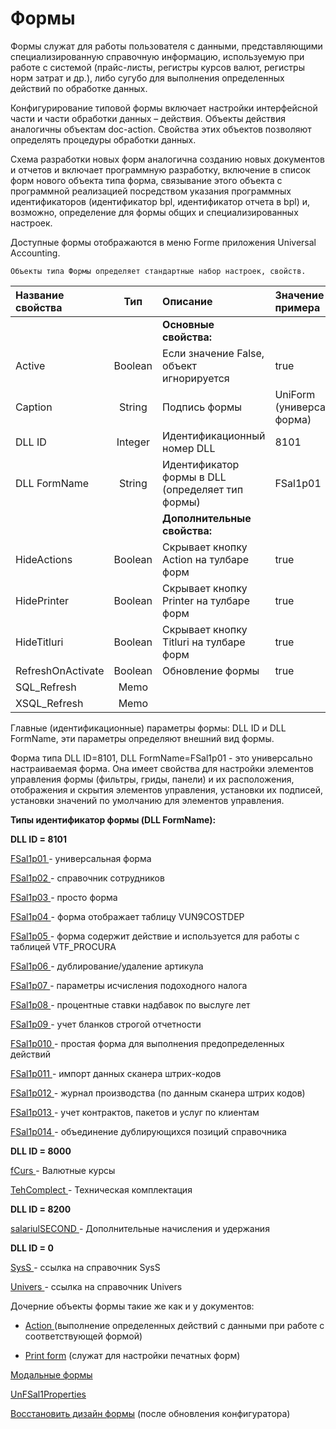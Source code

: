 # Формы

Формы служат для работы пользователя с данными, представляющими специализированную справочную информацию, используемую при работе с системой \(прайс-листы, регистры курсов валют, регистры норм затрат и др.\), либо сугубо для выполнения определенных действий по обработке данных.

Конфигурирование типовой формы включает настройки интерфейсной части и части обработки данных – действия. Объекты действия аналогичны объектам doc-action. Свойства этих объектов позволяют определять процедуры обработки данных.

Схема разработки новых форм аналогична созданию новых документов и отчетов и включает программную разработку, включение в список форм нового объекта типа форма, связывание этого объекта с программной реализацией посредством указания программных идентификаторов \(идентификатор bpl, идентификатор отчета в bpl\) и, возможно, определение для формы общих и специализированных настроек.

Доступные формы отображаются в меню Forme приложения Universal Accounting.

`Объекты типа Формы определяет стандартные набор настроек, свойств.`

| **Название свойства** | **Тип** | **Описание** | **Значение для примера** |
| :------------- |:-------------:| :-----| :-----|
|   |   | **Основные свойства:** |   |
| Active | Boolean | Если значение False, объект игнорируется | true |
| Caption | String | Подпись формы | UniForm \(универсальная форма\) |
| DLL ID | Integer | Идентификационный номер DLL | 8101 |
| DLL FormName | String | Идентификатор формы в DLL \(определяет тип формы\) | FSal1p01 |
|   |   | **Дополнительные свойства:** |   |
| HideActions | Boolean | Скрывает кнопку Action на тулбаре форм | true |
| HidePrinter | Boolean | Скрывает кнопку Printer на тулбаре форм | true |
| HideTitluri | Boolean | Скрывает кнопку Titluri на тулбаре форм | true |
| RefreshOnActivate | Boolean | Обновление формы | true |
| SQL\_Refresh | Memo |  |  |
| XSQL\_Refresh | Memo  |  |  |

Главные \(идентификационные\) параметры формы: DLL ID и DLL FormName, эти параметры определяют внешний вид формы.

Форма типа DLL ID=8101, DLL FormName=FSal1p01 - это универсально настраиваемая форма. Она имеет свойства для настройки элементов управления формы \(фильтры, гриды, панели\) и их расположения, отображения и скрытия элементов управления, установки их подписей, установки значений по умолчанию для элементов управления. 

**Типы идентификатор формы \(DLL FormName\):**

**DLL ID = 8101**

[FSal1p01 ](fsal1p01.md)- универсальная форма

[FSal1p02 ](fsal1p02.md)- справочник сотрудников

[FSal1p03 ](fsal1p03.md)- просто форма

[FSal1p04 ](fsal1p04.md)- форма отображает таблицу VUN9COSTDEP

[FSal1p05 ](fsal1p05.md)- форма содержит действие и используется для работы с таблицей VTF\_PROCURA

[FSal1p06 ](fsal1p06.md)- дублирование/удаление артикула 

[FSal1p07 ](fsal1p07.md)- параметры исчисления подоходного налога

[FSal1p08 ](fsal1p08.md)- процентные ставки надбавок по выслуге лет

[FSal1p09 ](fsal1p09.md)- учет бланков строгой отчетности

[FSal1p010 ](fsal1p010.md)- простая форма для выполнения предопределенных действий

[FSal1p011 ](fsal1p011.md)- импорт данных сканера штрих-кодов

[FSal1p012 ](fsal1p012.md)- журнал производства \(по данным сканера штрих кодов\)

[FSal1p013 ](fsal1p013.md)- учет контрактов, пакетов и услуг по клиентам

[FSal1p014 ](fsal1p014.md)- объединение дублирующихся позиций справочника

**DLL ID = 8000**

[fCurs ](fcurs.md)- Валютные курсы

[TehComplect ](tehcomplect.md)- Техническая комплектация

**DLL ID = 8200**

[salariulSECOND ](salariulsecond.md)- Дополнительные начисления и удержания

**DLL ID = 0**

[SysS ](syss.md)- ссылка на справочник SysS

[Univers ](univers.md)- ссылка на справочник Univers

Дочерние объекты формы такие же как и у документов:

 - [Action  ](/razrabotka/konfigurator/dokumenty/deistviya-action.md)\(выполнение определенных действий с данными при работе с соответствующей формой\)

 - [Print form](/razrabotka/konfigurator/dokumenty/pechatnye-formy-printforms.md) \(служат для настройки печатных форм\)

[Модальные формы](modalnye-formy.md) 

[UnFSal1Properties](unfsal1properties.md)

[Восстановить дизайн формы](vosstanovit-%20%20dizain-formy.md) \(после обновления конфигуратора\)

